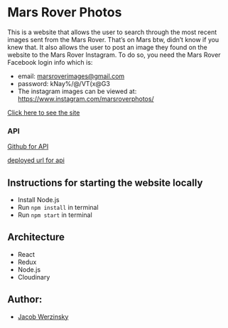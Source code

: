 # Mars Rover Photos

This is a website that allows the user to search through the most recent images sent from the Mars Rover. That’s on Mars btw, didn’t know if you knew that. It also allows the user to post an image they found on the website to the Mars Rover Instagram. To do so, you need the Mars Rover Facebook login info which is:

- email: marsroverimages@gmail.com
- password: kNay%/@/VT(x@G3
- The instagram images can be viewed at: https://www.instagram.com/marsroverphotos/

[Click here to see the site](https://relaxed-biscochitos-cb229e.netlify.app)

### API

[Github for API](https://github.com/jts307/marsRoverPhotos-api)

[deployed url for api](https://mars-rover-instagram.herokuapp.com/)

## Instructions for starting the website locally

- Install Node.js
- Run `npm install` in terminal
- Run `npm start` in terminal

## Architecture

- React 
- Redux
- Node.js
- Cloudinary

## Author: 
- [Jacob Werzinsky](https://github.com/jts307)
